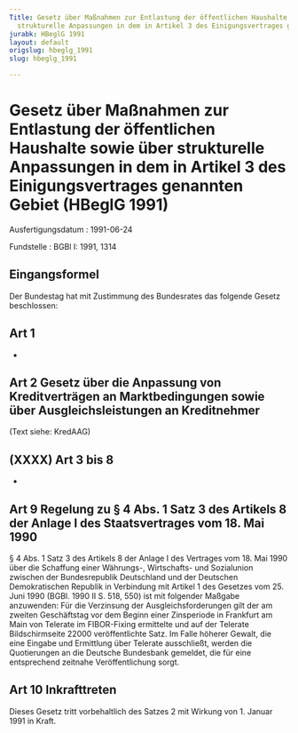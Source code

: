 ```yaml
---
Title: Gesetz über Maßnahmen zur Entlastung der öffentlichen Haushalte sowie über
  strukturelle Anpassungen in dem in Artikel 3 des Einigungsvertrages genannten Gebiet
jurabk: HBeglG 1991
layout: default
origslug: hbeglg_1991
slug: hbeglg_1991

---
```


# Gesetz über Maßnahmen zur Entlastung der öffentlichen Haushalte sowie über strukturelle Anpassungen in dem in Artikel 3 des Einigungsvertrages genannten Gebiet (HBeglG 1991)

Ausfertigungsdatum
:   1991-06-24

Fundstelle
:   BGBl I: 1991, 1314



## Eingangsformel

Der Bundestag hat mit Zustimmung des Bundesrates das folgende Gesetz beschlossen:


## Art 1

-


## Art 2 Gesetz über die Anpassung von Kreditverträgen an Marktbedingungen sowie über Ausgleichsleistungen an Kreditnehmer

(Text siehe: KredAAG)


## (XXXX) Art 3 bis 8

-


## Art 9 Regelung zu § 4 Abs. 1 Satz 3 des Artikels 8 der Anlage I des Staatsvertrages vom 18. Mai 1990

§ 4 Abs. 1 Satz 3 des Artikels 8 der Anlage I des Vertrages vom 18. Mai 1990 über die Schaffung einer Währungs-, Wirtschafts- und Sozialunion zwischen der Bundesrepublik Deutschland und der Deutschen Demokratischen Republik in Verbindung mit Artikel 1 des Gesetzes vom 25. Juni 1990 (BGBl. 1990 II S. 518, 550) ist mit folgender Maßgabe anzuwenden:
Für die Verzinsung der Ausgleichsforderungen gilt der am zweiten Geschäftstag vor dem Beginn einer Zinsperiode in Frankfurt am Main von Telerate im FIBOR-Fixing ermittelte und auf der Telerate Bildschirmseite 22000 veröffentlichte Satz. Im Falle höherer Gewalt, die eine Eingabe und Ermittlung über Telerate ausschließt, werden die Quotierungen an die Deutsche Bundesbank gemeldet, die für eine entsprechend zeitnahe Veröffentlichung sorgt.


## Art 10 Inkrafttreten

Dieses Gesetz tritt vorbehaltlich des Satzes 2 mit Wirkung von 1. Januar 1991 in Kraft.

